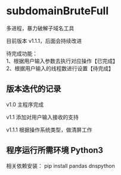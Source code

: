 # subdomainBruteFull
多进程，暴力破解子域名工具



目前版本 v1.1.1，后面会持续改进

待完成功能：	<br>
  1、根据用户输入参数去执行对应操作【已完成】<br>
  2、根据用户输入的线程数进行设置【待完成】
  
  
  
  
##	版本迭代的记录
v1.0  	主程序完成  

v1.1  	添加对用户输入接收的支持

v1.1.1	根据操作系统类型，做清屏工作



##	程序运行所需环境 Python3
相关依赖安装：	pip install pandas dnspython


